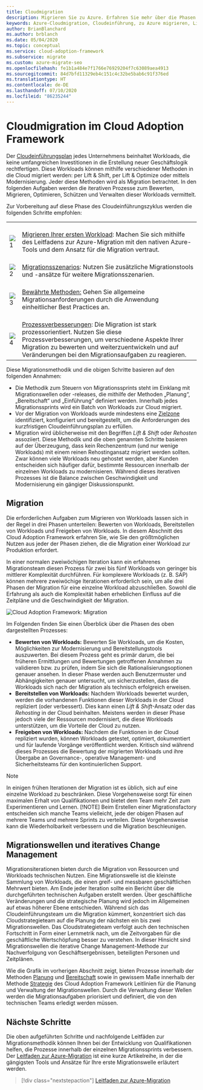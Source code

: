 ```yaml
---
title: Cloudmigration
description: Migrieren Sie zu Azure. Erfahren Sie mehr über die Phasen der Migration. Bereiten Sie sich mithilfe eines iterativen Prozesses zur Bewertung, Migration, Optimierung, Sicherung und Verwaltung von Workloads auf eine erfolgreiche Migration zu Azure vor.
keywords: Azure-Cloudmigration, Cloudeinführung, zu Azure migrieren, Lift & Shift, Migrationswellen, Migrationsplanung, Migrationsmethodik, Cloud-Migrationsframework
author: BrianBlanchard
ms.author: brblanch
ms.date: 05/04/2020
ms.topic: conceptual
ms.service: cloud-adoption-framework
ms.subservice: migrate
ms.custom: azure-migrate-seo
ms.openlocfilehash: fe1b1a484e7f1766e76929204f7c63089aea4913
ms.sourcegitcommit: 84d7bfd11329eb4c151c4c32be5bab6c91f376ed
ms.translationtype: HT
ms.contentlocale: de-DE
ms.lasthandoff: 07/10/2020
ms.locfileid: "86235244"
---
```

# <a name="cloud-migration-in-the-cloud-adoption-framework"></a>Cloudmigration im Cloud Adoption Framework

Der [Cloudeinführungsplan](../plan/index.md) jedes Unternehmens beinhaltet Workloads, die keine umfangreichen Investitionen in die Erstellung neuer Geschäftslogik rechtfertigen. Diese Workloads können mithilfe verschiedener Methoden in die Cloud migriert werden: per Lift & Shift, per Lift & Optimize oder mittels Modernisierung. Jeder diese Methoden wird als Migration betrachtet. In den folgenden Aufgaben werden die iterativen Prozesse zum Bewerten, Migrieren, Optimieren, Schützen und Verwalten dieser Workloads vermittelt.

Zur Vorbereitung auf diese Phase des Cloudeinführungszyklus werden die folgenden Schritte empfohlen:

| | |
|---|---|
| <br> ![1](../_images/icons/1.png) | <br> [Migrieren Ihrer ersten Workload](./azure-migration-guide/index.md): Machen Sie sich mithilfe des Leitfadens zur Azure-Migration mit den nativen Azure-Tools und dem Ansatz für die Migration vertraut.                                |
| <br> ![2](../_images/icons/2.png) | <br> [Migrationsszenarios](./azure-best-practices/index.md): Nutzen Sie zusätzliche Migrationstools und -ansätze für weitere Migrationsszenarien.                                |
| <br> ![3](../_images/icons/3.png) | <br> [Bewährte Methoden:](./azure-best-practices/index.md) Gehen Sie allgemeine Migrationsanforderungen durch die Anwendung einheitlicher Best Practices an.                                |
| <br> ![4](../_images/icons/4.png) | <br> [Prozessverbesserungen](./migration-considerations/index.md): Die Migration ist stark prozessorientiert. Nutzen Sie diese Prozessverbesserungen, um verschiedene Aspekte Ihrer Migration zu bewerten und weiterzuentwickeln und auf Veränderungen bei den Migrationsaufgaben zu reagieren.                        |

Diese Migrationsmethodik und die obigen Schritte basieren auf den folgenden Annahmen:

<!-- docsTest:ignore "plan, ready, and Adopt methodologies" -->

- Die Methodik zum Steuern von Migrationssprints steht im Einklang mit Migrationswellen oder -releases, die mithilfe der Methoden „Planung“, „Bereitschaft“ und „Einführung“ definiert werden. Innerhalb jedes Migrationssprints wird ein Batch von Workloads zur Cloud migriert.
- Vor der Migration von Workloads wurde mindestens eine [Zielzone](../ready/index.md) identifiziert, konfiguriert und bereitgestellt, um die Anforderungen des kurzfristigen Cloudeinführungsplan zu erfüllen.
- Migration wird üblicherweise mit den Begriffen _Lift & Shift_ oder _Rehosten_ assoziiert. Diese Methodik und die oben genannten Schritte basieren auf der Überzeugung, dass kein Rechenzentrum (und nur wenige Workloads) mit einem reinen Rehostingansatz migriert werden sollten. Zwar können viele Workloads neu gehostet werden, aber Kunden entscheiden sich häufiger dafür, bestimmte Ressourcen innerhalb der einzelnen Workloads zu modernisieren. Während dieses iterativen Prozesses ist die Balance zwischen Geschwindigkeit und Modernisierung ein gängiger Diskussionspunkt.

## <a name="migration-effort"></a>Migration

Die erforderlichen Aufgaben zum Migrieren von Workloads lassen sich in der Regel in drei Phasen unterteilen: Bewerten von Workloads, Bereitstellen von Workloads und Freigeben von Workloads. In diesem Abschnitt des Cloud Adoption Framework erfahren Sie, wie Sie den größtmöglichen Nutzen aus jeder der Phasen ziehen, die die Migration einer Workload zur Produktion erfordert.

In einer normalen zweiwöchigen Iteration kann ein erfahrenes Migrationsteam diesen Prozess für zwei bis fünf Workloads von geringer bis mittlerer Komplexität durchführen. Für komplexere Workloads (z. B. SAP) können mehrere zweiwöchige Iterationen erforderlich sein, um alle drei Phasen der Migration für eine einzelne Workload abzuschließen. Sowohl die Erfahrung als auch die Komplexität haben erheblichen Einfluss auf die Zeitpläne und die Geschwindigkeit der Migration.

![Cloud Adoption Framework: Migration](../_images/migrate/methodology.png)

Im Folgenden finden Sie einen Überblick über die Phasen des oben dargestellten Prozesses:

- **Bewerten von Workloads:** Bewerten Sie Workloads, um die Kosten, Möglichkeiten zur Modernisierung und Bereitstellungstools auszuwerten. Bei diesem Prozess geht es primär darum, die bei früheren Ermittlungen und Bewertungen getroffenen Annahmen zu validieren bzw. zu prüfen, indem Sie sich die Rationalisierungsoptionen genauer ansehen. In dieser Phase werden auch Benutzermuster und Abhängigkeiten genauer untersucht, um sicherzustellen, dass die Workloads sich nach der Migration als technisch erfolgreich erweisen.
- **Bereitstellen von Workloads:** Nachdem Workloads bewertet wurden, werden die vorhandenen Funktionen dieser Workloads in der Cloud repliziert (oder verbessert). Dies kann einen _Lift & Shift_-Ansatz oder das _Rehosting_ in der Cloud beinhalten. Meistens werden in dieser Phase jedoch viele der Ressourcen modernisiert, die diese Workloads unterstützen, um die Vorteile der Cloud zu nutzen.
- **Freigeben von Workloads:** Nachdem die Funktionen in der Cloud repliziert wurden, können Workloads getestet, optimiert, dokumentiert und für laufende Vorgänge veröffentlicht werden. Kritisch sind während dieses Prozesses die Bewertung der migrierten Workloads und ihre Übergabe an Governance-, operative Management- und Sicherheitsteams für den kontinuierlichen Support.

> [!NOTE]
> In einigen frühen Iterationen der Migration ist es üblich, sich auf eine einzelne Workload zu beschränken. Diese Vorgehensweise sorgt für einen maximalen Erhalt von Qualifikationen und bietet dem Team mehr Zeit zum Experimentieren und Lernen.
> [!NOTE]
> Beim Erstellen einer Migrationsfactory entscheiden sich manche Teams vielleicht, jede der obigen Phasen auf mehrere Teams und mehrere Sprints zu verteilen. Diese Vorgehensweise kann die Wiederholbarkeit verbessern und die Migration beschleunigen.

## <a name="migration-waves-and-iterative-change-management"></a>Migrationswellen und iteratives Change Management

Migrationsiterationen bieten durch die Migration von Ressourcen und Workloads technischen Nutzen. Eine Migrationswelle ist die kleinste Sammlung von Workloads, die einen greif- und messbaren geschäftlichen Mehrwert bieten. Am Ende jeder Iteration sollte ein Bericht über die durchgeführten technischen Aufgaben erstellt werden. Über geschäftliche Veränderungen und die strategische Planung wird jedoch im Allgemeinen auf etwas höherer Ebene entschieden. Während sich das Cloudeinführungsteam um die Migration kümmert, konzentriert sich das Cloudstrategieteam auf die Planung der nächsten ein bis zwei Migrationswellen. Das Cloudstrategieteam verfolgt auch den technischen Fortschritt in Form einer Lernmetrik nach, um die Zeitvorgaben für die geschäftliche Wertschöpfung besser zu verstehen. In dieser Hinsicht sind Migrationswellen die iterative Change Management-Methode zur Nachverfolgung von Geschäftsergebnissen, beteiligten Personen und Zeitplänen.

Wie die Grafik im vorherigen Abschnitt zeigt, bieten Prozesse innerhalb der Methoden [Planung](../plan/index.md) und [Bereitschaft](../ready/index.md) sowie in gewissem Maße innerhalb der Methode [Strategie](../strategy/index.md) des Cloud Adoption Framework Leitlinien für die Planung und Verwaltung der Migrationswellen. Durch die Verwaltung dieser Wellen werden die Migrationsaufgaben priorisiert und definiert, die von den technischen Teams erledigt werden müssen.

## <a name="next-steps"></a>Nächste Schritte

Die oben aufgeführten Schritte und nachfolgende Leitfäden zur Migrationsmethodik können Ihnen bei der Entwicklung von Qualifikationen helfen, die Prozesse innerhalb der einzelnen Migrationssprints verbessern. Der [Leitfaden zur Azure-Migration](./azure-migration-guide/index.md) ist eine kurze Artikelreihe, in der die gängigsten Tools und Ansätze für Ihre erste Migrationswelle erläutert werden.

> [!div class="nextstepaction"]
> [Leitfaden zur Azure-Migration](./azure-migration-guide/index.md)
